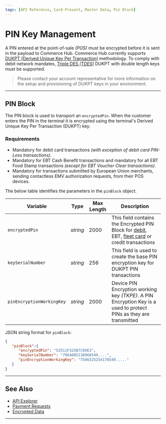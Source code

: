 ```yaml
---
tags: [API Reference, Card Present, Master Data, Pin Block]
---
```


# PIN Key Management

A PIN entered at the point-of-sale *(POS)* must be encrypted before it is sent in the payload to Commerce Hub. Commerce Hub currently supports [DUKPT (Derived Unique Key Per Transaction)](?path=docs/Resources/FAQs-Glossary/Glossary.md#derived-unique-key-per-transaction) methodology. To comply with debit network mandates, [Triple DES *(TDES)*](?path=docs/Resources/FAQs-Glossary/Glossary.md#tripple-des) DUKPT with double length keys must be supported.

<!-- theme: info -->
> Please contact your account representative for more information on the setup and provisioning of DUKPT keys in your environment.

---

## PIN Block

The PIN block is used to transport an `encryptedPin`. When the customer enters the PIN in the terminal it is encrypted using the terminal's Derived Unique Key Per Transaction (DUKPT) key.

### Requirements

- Mandatory for debit card transactions *(with exception of debit card PIN-Less transactions)*.
- Mandatory for EBT Cash Benefit transactions and mandatory for all EBT Food Stamp transactions *(except for EBT Voucher Clear transactions)*.
- Mandatory for transactions submitted by European Union merchants, sending contactless EMV authorization requests, from their POS devices.

<!--
type: tab
titles: pinBlock, JSON Example
-->

The below table identifies the parameters in the `pinBlock` object.

| Variable | Type | Max Length | Description |
| -------- | ---- | ------- | -------------------------------|
| `encryptedPin` | *string* | 2000 | This field contains the Encrypted PIN Block for [debit](?path=docs/Resources/Guides/Debit/Debit.md), EBT, [fleet card](?path=docs/Resources/Guides/Payment-Sources/Fleet/Fleet-Card.md) or credit transactions |
| `keySerialNumber` | *string* | 256 | This field is used to create the base PIN encryption key for DUKPT PIN transactions |
| `pinEncryptionWorkingKey` | *string* | 2000 | Device PIN Encryption working key *(TKPE)*. A PIN Encryption Key is a used to protect PINs as they are transmitted |

<!--
type: tab
-->

JSON string format for `pinBlock`: 

```json
{
   "pinBlock":{
      "encryptedPin": "53511F325B7C89E3",
      "keySerialNumber": "7964085138968549....",
      "pinEncryptionWorkingKey": "7586325254178549....."
   } 
}
```

<!-- type: tab-end -->

---

## See Also

- [API Explorer](../api/?type=post&path=/payments/v1/charges)
- [Payment Requests](?path=docs/Resources/API-Documents/Payments/Payments.md)
- [Encrypted Data](?path=docs/Resources/Master-Data/Encryption-Data.md)

---
